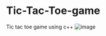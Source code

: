 # Tic-Tac-Toe-game
Tic tac toe game using c++
![image](https://user-images.githubusercontent.com/106988770/209565583-3d89420d-ca17-41b7-99b0-c49e3e30c9e7.png)
